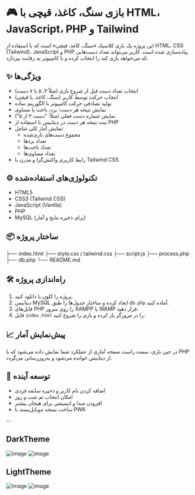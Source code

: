 # 🎮 بازی سنگ، کاغذ، قیچی با HTML، JavaScript، PHP و Tailwind

این پروژه یک بازی کلاسیک «سنگ، کاغذ، قیچی» است که با استفاده از HTML، CSS (Tailwind)، JavaScript و PHP پیاده‌سازی شده است. کاربر می‌تواند تعداد دست‌هایی که می‌خواهد بازی کند را انتخاب کرده و با کامپیوتر به رقابت بپردازد.

## ✨ ویژگی‌ها

- انتخاب تعداد دست قبل از شروع بازی (مثلاً ۳، ۵ یا ۷ دست)
- انتخاب حرکت توسط کاربر (سنگ، کاغذ، یا قیچی)
- تولید تصادفی حرکت کامپیوتر با الگوریتم ساده
- نمایش نتیجه هر دست: برد، باخت یا مساوی
- نمایش شماره دست فعلی (مثلاً: "دست ۳ از ۵")
- ثبت نتیجه هر دست در دیتابیس با استفاده از PHP
- نمایش آمار کلی شامل:
  - مجموع دست‌های بازی‌شده
  - تعداد بردها
  - تعداد باخت‌ها
  - تعداد مساوی‌ها
- رابط کاربری واکنش‌گرا و مدرن با Tailwind CSS

## ⚙️ تکنولوژی‌های استفاده‌شده

- HTML5
- CSS3 (Tailwind CSS)
- JavaScript (Vanilla)
- PHP
- MySQL (برای ذخیره نتایج و آمار)

## 📦 ساختار پروژه
├── index.html
├── style.css / tailwind.css
├── script.js
├── process.php
├── db.php
└── README.md


## 🛠 راه‌اندازی پروژه

1. پروژه را کلون یا دانلود کنید.
2. دیتابیس MySQL ایجاد کرده و ساختار جدول‌ها را طبق `db.php` آماده کنید.
3. فایل‌های PHP را روی سرور XAMPP یا WAMP قرار دهید.
4. فایل `index.html` را در مرورگر باز کرده و بازی را شروع کنید.

## 📈 پیش‌نمایش آمار

در حین بازی، سمت راست صفحه آماری از عملکرد شما نمایش داده می‌شود که با PHP از دیتابیس خوانده می‌شود و به‌روزرسانی می‌گردد.

## 🤖 توسعه آینده

- اضافه کردن نام کاربر و ذخیره سابقه فردی
- امکان انتخاب تم شب و روز
- افزودن صدا و انیمیشن برای هیجان بیشتر
- ساخت نسخه موبایل‌پسند با PWA


--
## DarkTheme
![image](https://github.com/user-attachments/assets/83e8245e-247d-44f9-b7b8-77f9206d107a)
![image](https://github.com/user-attachments/assets/42fd90f6-9f8b-4342-b9cb-c14cdb2099c6)
## LightTheme
![image](https://github.com/user-attachments/assets/739f5a57-365a-4b0b-ab46-0d3893a941e9)
![image](https://github.com/user-attachments/assets/af593a56-34e4-4d40-af56-0d68ac38b16a)



